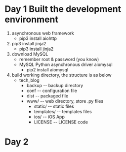 # Day 1 Built the development environment
1. asynchronous web framework
   * pip3 install aiohttp
2. pip3 install jinja2
   * pip3 install jinja2
3. download MySQL
   * remember root & password (you know)
   * MySQL Python asynchronous driver aiomysql
     * pip2 install aiomysql
3. build working directory, the structure is as below
   * tech_blog
     * backup -- backup directory
     * conf -- configuration file
     * dist -- packaged file
     * www/ -- web directory, store .py files
       * static/ -- static files
       * templates/ -- templates files
       * ios/ -- iOS App 
       * LICENSE -- LICENSE code
# Day 2
  


